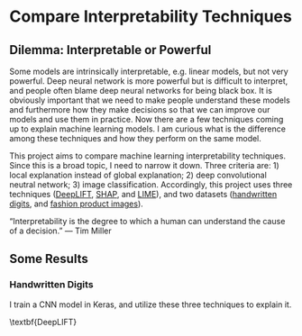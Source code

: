 # Compare Interpretability Techniques

## Dilemma: Interpretable or Powerful
Some models are intrinsically interpretable, e.g. linear models, but not very powerful. Deep neural network is more powerful but is difficult to interpret, and people often blame deep neural networks for being black box. It is obviously important that we need to make people understand these models and furthermore how they make decisions so that we can improve our models and use them in practice. Now there are a few techniques coming up to explain machine learning models. I am curious what is the difference among these techniques and how they perform on the same model. 

This project aims to compare machine learning interpretability techniques. Since this is a broad topic, I need to narrow it down. Three criteria are: 1) local explanation instead of global explanation; 2) deep convolutional neutral network; 3) image classification. Accordingly, this project uses three techniques ([DeepLIFT](https://github.com/kundajelab/deeplift), [SHAP](https://github.com/slundberg/shap), and [LIME](https://github.com/marcotcr/lime)), and two datasets ([handwritten digits](http://yann.lecun.com/exdb/mnist/), and [fashion product images](https://www.kaggle.com/paramaggarwal/fashion-product-images-dataset)). 

“Interpretability is the degree to which a human can understand the cause of a decision.” — Tim Miller

## Some Results
### Handwritten Digits
I train a CNN model in Keras, and utilize these three techniques to explain it.

\textbf{DeepLIFT}
